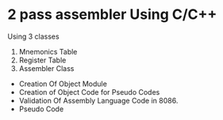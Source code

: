 # 2 pass assembler Using C/C++


Using 3 classes 
 1. Mnemonics Table 
 2. Register Table 
 3. Assembler Class
 
 
 - Creation Of Object Module 
 - Creation of Object Code for Pseudo Codes 
 - Validation Of Assembly Language Code in 8086.
 - Pseudo Code 
